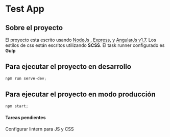 # Test App

## Sobre el proyecto
El proyecto esta escrito usando [NodeJs](https://nodejs.org/es/) , [Express](http://expressjs.com/es/), y [AngularJs v1.7](https://angularjs.org/).
Los estilos de css están escritos utilizando **SCSS**. El task runner configurado es **Gulp**

## Para ejecutar el proyecto en desarrollo
```Javascript
npm run serve-dev;
```

## Para ejecutar el proyecto en modo producción
```Javascript
npm start;
```

#### Tareas pendientes
Configurar lintern para JS y CSS








 